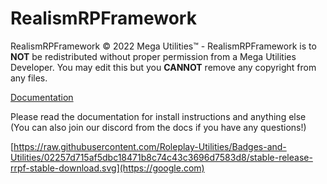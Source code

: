 # RealismRPFramework

RealismRPFramework © 2022 Mega Utilities™ - RealismRPFramework is to **NOT** be redistributed without proper permission from a Mega Utilities Developer. You may edit this but you **CANNOT** remove any copyright from any files.

[Documentation](https://hoopcolton14.gitbook.io/roleplayutilities/mega-mods/our-created-mods/fivem/realismrpframework)

Please read the documentation for install instructions and anything else (You can also join our discord from the docs if you have any questions!)

[https://raw.githubusercontent.com/Roleplay-Utilities/Badges-and-Utilities/02257d715af5dbc18471b8c74c43c3696d7583d8/stable-release-rrpf-stable-download.svg](https://google.com)

